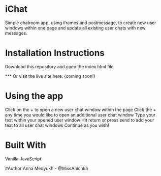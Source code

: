# iChat
Simple chatroom app, using iframes and postmessage, to create new user windows within one page 
and update all existing user chats with new messages.

# Installation Instructions
Download this repository and open the index.html file

*** Or visit the live site here: {coming soon!}

# Using the app
Click on the + to open a new user chat window within the page
Click the + any time you would like to open an additional user chat window
Type your text within your opened user window
Hit return or press send to add your text to all user chat windows
Continue as you wish!

# Built With
Vanilla JavaScript

#Author
Anna Medyukh - @MissAnichka
